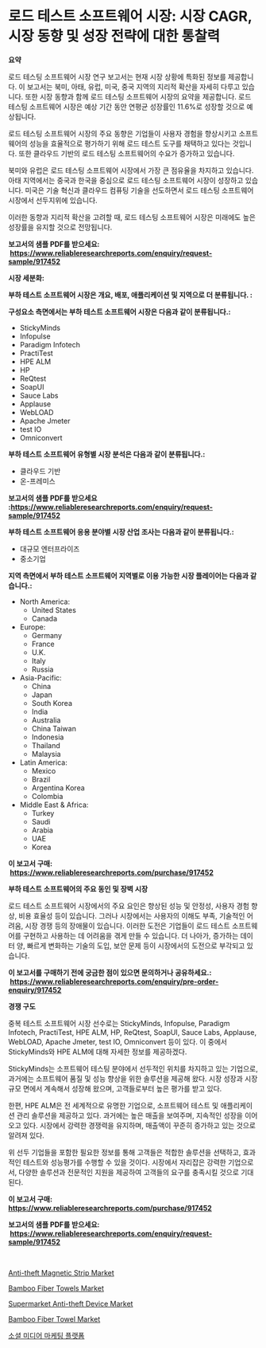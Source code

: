 <p><h1>로드 테스트 소프트웨어 시장: 시장 CAGR, 시장 동향 및 성장 전략에 대한 통찰력</h1></p><p><strong>요약</strong></p>
<p><p>로드 테스팅 소프트웨어 시장 연구 보고서는 현재 시장 상황에 특화된 정보를 제공합니다. 이 보고서는 북미, 아태, 유럽, 미국, 중국 지역의 지리적 확산을 자세히 다루고 있습니다. 또한 시장 동향과 함께 로드 테스팅 소프트웨어 시장의 요약을 제공합니다. 로드 테스팅 소프트웨어 시장은 예상 기간 동안 연평균 성장률인 11.6%로 성장할 것으로 예상됩니다.</p><p>로드 테스팅 소프트웨어 시장의 주요 동향은 기업들이 사용자 경험을 향상시키고 소프트웨어의 성능을 효율적으로 평가하기 위해 로드 테스트 도구를 채택하고 있다는 것입니다. 또한 클라우드 기반의 로드 테스팅 소프트웨어의 수요가 증가하고 있습니다.</p><p>북미와 유럽은 로드 테스팅 소프트웨어 시장에서 가장 큰 점유율을 차지하고 있습니다. 아태 지역에서는 중국과 한국을 중심으로 로드 테스팅 소프트웨어 시장이 성장하고 있습니다. 미국은 기술 혁신과 클라우드 컴퓨팅 기술을 선도하면서 로드 테스팅 소프트웨어 시장에서 선두지위에 있습니다.</p><p>이러한 동향과 지리적 확산을 고려할 때, 로드 테스팅 소프트웨어 시장은 미래에도 높은 성장률을 유지할 것으로 전망됩니다.</p></p>
<p><strong>보고서의 샘플 PDF를 받으세요: &nbsp;<a href="https://www.reliableresearchreports.com/enquiry/request-sample/917452">https://www.reliableresearchreports.com/enquiry/request-sample/917452</a></strong></p>
<p><strong>시장 세분화:</strong></p>
<p><strong> 부하 테스트 소프트웨어 시장은 개요, 배포, 애플리케이션 및 지역으로 더 분류됩니다. :</strong></p>
<p><strong>구성요소 측면에서는 부하 테스트 소프트웨어 시장은 다음과 같이 분류됩니다.:</strong></p>
<p><ul><li>StickyMinds</li><li>Infopulse</li><li>Paradigm Infotech</li><li>PractiTest</li><li>HPE ALM</li><li>HP</li><li>ReQtest</li><li>SoapUI</li><li>Sauce Labs</li><li>Applause</li><li>WebLOAD</li><li>Apache Jmeter</li><li>test IO</li><li>Omniconvert</li></ul></p>
<p><strong> 부하 테스트 소프트웨어 유형별 시장 분석은 다음과 같이 분류됩니다.:</strong></p>
<p><ul><li>클라우드 기반</li><li>온-프레미스</li></ul></p>
<p><strong>보고서의 샘플 PDF를 받으세요 :<a href="https://www.reliableresearchreports.com/enquiry/request-sample/917452">https://www.reliableresearchreports.com/enquiry/request-sample/917452</a></strong></p>
<p><strong> 부하 테스트 소프트웨어 응용 분야별 시장 산업 조사는 다음과 같이 분류됩니다.:</strong></p>
<p><ul><li>대규모 엔터프라이즈</li><li>중소기업</li></ul></p>
<p><strong>지역 측면에서 부하 테스트 소프트웨어 지역별로 이용 가능한 시장 플레이어는 다음과 같습니다.:</strong></p>
<p><ul>
    <li>
        North America:
        <ul>
            <li>United States</li>
            <li>Canada</li>
        </ul>
    </li>
    <li>
        Europe:
        <ul>
            <li>Germany</li>
            <li>France</li>
            <li>U.K.</li>
            <li>Italy</li>
            <li>Russia</li>
        </ul>
    </li>
    <li>
        Asia-Pacific:
        <ul>
            <li>China</li>
            <li>Japan</li>
            <li>South Korea</li>
            <li>India</li>
            <li>Australia</li>
            <li>China Taiwan</li>
            <li>Indonesia</li>
            <li>Thailand</li>
            <li>Malaysia</li>
        </ul>
    </li>
    <li>
        Latin America:
        <ul>
            <li>Mexico</li>
            <li>Brazil</li>
            <li>Argentina Korea</li>
            <li>Colombia</li>
        </ul>
    </li>
    <li>
        Middle East & Africa:
        <ul>
            <li>Turkey</li>
            <li>Saudi</li>
            <li>Arabia</li>
            <li>UAE</li>
            <li>Korea</li>
        </ul>
    </li>
    </ul></p>
<p><strong>이 보고서 구매: &nbsp;<a href="https://www.reliableresearchreports.com/purchase/917452">https://www.reliableresearchreports.com/purchase/917452</a></strong></p>
<p><strong>부하 테스트 소프트웨어의 주요 동인 및 장벽 시장</strong></p>
<p><p>로드 테스트 소프트웨어 시장에서의 주요 요인은 향상된 성능 및 안정성, 사용자 경험 향상, 비용 효율성 등이 있습니다. 그러나 시장에서는 사용자의 이해도 부족, 기술적인 어려움, 시장 경쟁 등의 장애물이 있습니다. 이러한 도전은 기업들이 로드 테스트 소프트웨어를 구현하고 사용하는 데 어려움을 겪게 만들 수 있습니다. 더 나아가, 증가하는 데이터 양, 빠르게 변화하는 기술의 도입, 보안 문제 등이 시장에서의 도전으로 부각되고 있습니다.</p></p>
<p><strong>이 보고서를 구매하기 전에 궁금한 점이 있으면 문의하거나 공유하세요.: &nbsp;<a href="https://www.reliableresearchreports.com/enquiry/pre-order-enquiry/917452">https://www.reliableresearchreports.com/enquiry/pre-order-enquiry/917452</a></strong></p>
<p><strong>경쟁 구도</strong></p>
<p><p>중복 테스트 소프트웨어 시장 선수로는 StickyMinds, Infopulse, Paradigm Infotech, PractiTest, HPE ALM, HP, ReQtest, SoapUI, Sauce Labs, Applause, WebLOAD, Apache Jmeter, test IO, Omniconvert 등이 있다. 이 중에서 StickyMinds와 HPE ALM에 대해 자세한 정보를 제공하겠다.</p><p>StickyMinds는 소프트웨어 테스팅 분야에서 선두적인 위치를 차지하고 있는 기업으로, 과거에는 소프트웨어 품질 및 성능 향상을 위한 솔루션을 제공해 왔다. 시장 성장과 시장 규모 면에서 계속해서 성장해 왔으며, 고객들로부터 높은 평가를 받고 있다.</p><p>한편, HPE ALM은 전 세계적으로 유명한 기업으로, 소프트웨어 테스트 및 애플리케이션 관리 솔루션을 제공하고 있다. 과거에는 높은 매출을 보여주며, 지속적인 성장을 이어오고 있다. 시장에서 강력한 경쟁력을 유지하며, 매출액이 꾸준히 증가하고 있는 것으로 알려져 있다.</p><p>위 선두 기업들을 포함한 필요한 정보를 통해 고객들은 적합한 솔루션을 선택하고, 효과적인 테스트와 성능평가를 수행할 수 있을 것이다. 시장에서 자리잡은 강력한 기업으로서, 다양한 솔루션과 전문적인 지원을 제공하여 고객들의 요구를 충족시킬 것으로 기대된다.</p></p>
<p><strong>이 보고서 구매: &nbsp; <a href="https://www.reliableresearchreports.com/purchase/917452">https://www.reliableresearchreports.com/purchase/917452</a></strong></p>
<p><strong>보고서의 샘플 PDF를 받으세요: &nbsp;<a href="https://www.reliableresearchreports.com/enquiry/request-sample/917452">https://www.reliableresearchreports.com/enquiry/request-sample/917452</a></strong><strong></strong></p>
<p>&nbsp;</p>
<p><p><a href="https://issuu.com/reportprime-2/docs/anti-theft-magnetic-strip-market-size-2030.pptx">Anti-theft Magnetic Strip Market</a></p><p><a href="https://github.com/Alonsoolds3wq1d81czn8rbol/Market-Research-Report-List-1/blob/main/bamboo-fiber-towels-market.md">Bamboo Fiber Towels Market</a></p><p><a href="https://issuu.com/reportprime-2/docs/supermarket-anti-theft-device-market-size-2030.ppt">Supermarket Anti-theft Device Market</a></p><p><a href="https://github.com/RickHolmes3/Market-Research-Report-List-3/blob/main/bamboo-fiber-towel-market.md">Bamboo Fiber Towel Market</a></p><p><a href="https://github.com/oajzkywllm460/Market-Research-Report-List-1/blob/main/1262224183362.md">소셜 미디어 마케팅 플랫폼</a></p></p>
